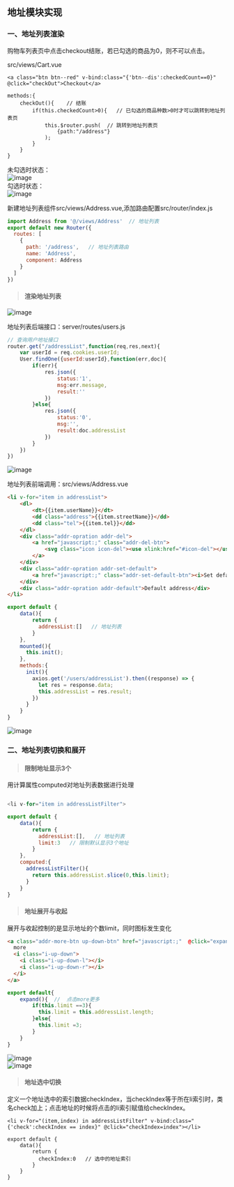## 地址模块实现

### 一、地址列表渲染

购物车列表页中点击checkout结账，若已勾选的商品为0，则不可以点击。

src/views/Cart.vue

```
<a class="btn btn--red" v-bind:class="{'btn--dis':checkedCount==0}" @click="checkOut">Checkout</a>

methods:{
    checkOut(){    // 结账
        if(this.checkedCount>0){   // 已勾选的商品种数>0时才可以跳转到地址列表页
            this.$router.push(  // 跳转到地址列表页
                {path:"/address"}
            );
        }
    }
}

```
未勾选时状态：<br>
![image](https://github.com/ccyinghua/vue-node-mongodb-project/blob/master/resource/readme/12/1.jpg?raw=true) <br>
勾选时状态：<br>
![image](https://github.com/ccyinghua/vue-node-mongodb-project/blob/master/resource/readme/12/2.jpg?raw=true)

新建地址列表组件src/views/Address.vue,添加路由配置src/router/index.js

```javascript
import Address from '@/views/Address'  // 地址列表
export default new Router({
  routes: [
    {
      path: '/address',   // 地址列表路由
      name: 'Address',
      component: Address
    }
  ]
})

```

> #### 渲染地址列表

![image](https://github.com/ccyinghua/vue-node-mongodb-project/blob/master/resource/readme/12/3.jpg?raw=true)

地址列表后端接口：server/routes/users.js

```javascript
// 查询用户地址接口
router.get("/addressList",function(req,res,next){
    var userId = req.cookies.userId;
    User.findOne({userId:userId},function(err,doc){
        if(err){
            res.json({
                status:'1',
                msg:err.message,
                result:''
            })
        }else{
            res.json({
                status:'0',
                msg:'',
                result:doc.addressList
            })
        }
    })
})

```
![image](https://github.com/ccyinghua/vue-node-mongodb-project/blob/master/resource/readme/12/4.jpg?raw=true)

地址列表前端调用：src/views/Address.vue

```html
<li v-for="item in addressList">
    <dl>
        <dt>{{item.userName}}</dt>
        <dd class="address">{{item.streetName}}</dd>
        <dd class="tel">{{item.tel}}</dd>
    </dl>
    <div class="addr-opration addr-del">
        <a href="javascript:;" class="addr-del-btn">
            <svg class="icon icon-del"><use xlink:href="#icon-del"></use></svg>
        </a>
    </div>
    <div class="addr-opration addr-set-default">
        <a href="javascript:;" class="addr-set-default-btn"><i>Set default</i></a>
    </div>
    <div class="addr-opration addr-default">Default address</div>
</li>

```

```javascript
export default {
    data(){
        return {
          addressList:[]   // 地址列表
        }
    },
    mounted(){
      this.init();
    },
    methods:{
      init(){
        axios.get('/users/addressList').then((response) => {
          let res = response.data;
          this.addressList = res.result;
        })
      }
    }
}

```
![image](https://github.com/ccyinghua/vue-node-mongodb-project/blob/master/resource/readme/12/5.jpg?raw=true)

### 二、地址列表切换和展开

> #### 限制地址显示3个

用计算属性computed对地址列表数据进行处理

```javascript

<li v-for="item in addressListFilter">

export default {
    data(){
        return {
          addressList:[],   // 地址列表
          limit:3   // 限制默认显示3个地址
        }
    },
    computed:{
      addressListFilter(){
        return this.addressList.slice(0,this.limit);
      }
    }
}

```
> #### 地址展开与收起

展开与收起控制的是显示地址的个数limit，同时图标发生变化

```html
<a class="addr-more-btn up-down-btn" href="javascript:;"  @click="expand" v-bind:class="{'open':limit>3}">
  more
  <i class="i-up-down">
    <i class="i-up-down-l"></i>
    <i class="i-up-down-r"></i>
  </i>
</a>

```

```javascript
export default{
    expand(){  //  点击more更多
        if(this.limit ==3){
          this.limit = this.addressList.length;
        }else{
          this.limit =3;
        }
    }  
}
```
![image](https://github.com/ccyinghua/vue-node-mongodb-project/blob/master/resource/readme/12/6.jpg?raw=true) <br>
![image](https://github.com/ccyinghua/vue-node-mongodb-project/blob/master/resource/readme/12/7.jpg?raw=true)

> #### 地址选中切换

定义一个地址选中的索引数据checkIndex，当checkIndex等于所在li索引时，类名check加上；点击地址的时候将点击的li索引赋值给checkIndex。

```
<li v-for="(item,index) in addressListFilter" v-bind:class="{'check':checkIndex == index}" @click="checkIndex=index"></li>

export default {
    data(){
        return {
          checkIndex:0   // 选中的地址索引
        }
    }
}
```



